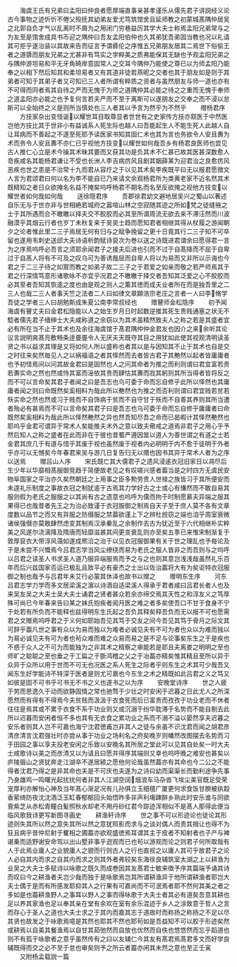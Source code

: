 <!-- { "loadSidebar": true } -->
　　海虞王氏有兄弟曰孟阳曰仲良者愿厚端直事亲甚孝谨乐从儒先君子讲説经义论古今事物之迹忻忻不倦父殁抚其幼弟友爱尤笃筑馆舍且延师教之初蒙城髙隅仲居吴之北郭自负才气以乱离时不屑为之用闭门穷巷益厉其学大夫士称焉孟阳兄弟常与之为友至是馆舍成具书币迎之隅仲曰吾友孟阳伯仲也久其弟犹吾弟固当教也况以礼请其可拒乎遂治装以其故来告而征言予谓彞伦之序惟五兄弟朋友居其二焉世下俗偷王者之道隳而朋友兄弟之尤甚非有笃实之学粹美之质弗能保其无缺也予观孟阳兄弟之与隅仲游坦易和平无牙角碕岸意固常人之交耳今隅仲乃能使之尊已以为师孟阳乃能奉之以相下然后知其和柔坦易者又有其道非徒若燕昵之交者也其于朋友如是则于其弟者可知于其弟子者又可知已三人者所谓有粹质之资者与虽然朋友与师一道也亦有不可得而同者焉其自待之严而无愧于为师之道隅仲其必能之待之之重而无愧于奉师之道孟阳亦必能之也予复何言若夫严而不至于离斯可以遂朋友之交奉之而不浸以怠斯可以全始终之义是则所当慎处也三人者其以予言为然乎为不然乎
　　赠杨君序
　　方技家杂出变怪诞以耀世耳目取尊显者世世有之史家传方技亦叙医于中然医岂他方技比其于世非小有益诚系人死生际也越人曰吾能起生人不能生死人此越人自让耳病而不善起之不遂至死耶予读医家书知其固仁术也其为言也务欲令人安且夀为术而务令人安且夀不亦仁已乎视他方技变以耀世如何哉吾乡有杨君良医师也尝见古人推仁心立是术今操其术昧其要而又获其功是负其术不仁甚已故其医甚深数愈人竒疾咸名其能杨君谦让不受也长洲人李吉病疠风且剧其姻薛某为迎君治之良愈疠风恶疾也世之患是不治常十九而君从容疗之于以见其术矣李疾既平曰无以报君愿徴文人言为君颂君曰何以名为李不能自已乃来请文余观杨君所为类黄老家不近名然其术既精知之者日众欲掩名名益不掩矣呜呼杨君不期名而名至反欲掩之视他方技变以耀世者如何哉如何哉
　　送徐隠君序
　　吾郡徐君幼文避地居吴兴之蜀山以著述自乐无与于世亦非与世相絶若城府之嚣喧山林之空寂随其迹之所如梵之徒缝掖之士于其所遇而合不皦皦以择夫交不胶胶而必其至所谓周流无欲去来不滞汪然而川波融漠乎其烟云行者也岁丁未秋复来于吴吴士趋而愿知君者相继其得从杖履之游闻朝夕之论者惟此里二三子焉居无何有归与之赋争挽留之更十日竟其行二三子知不可卒留也遂用韦刺史送邱大夫诗语析韵赋诗裒次为巻以送之诗既进君谓余曰愿得君一言为之序焉呜呼必吾言之须耶余闻君子之接夫后进也引而不过于自髙降而不屈于自卑过于自髙人将有不可及之叹乌可为善诱哉屈而自卑人将以为易而又非所以示诲也今君之于二三子待之如賔而教之如弟子故二三子之于君爱之如亲而敬之若严师焉其于君之行深情笃意形诸歌咏不亦宜乎况君之不皦皦于择交者吾知其泛爱之心不胶胶而必其至者吾知其恢逺之度也由是观之则人之薫其徳而成夫业者所在而是独吾里之二三人也哉二三人者事天竺之法者二人曰如律文章頥浩宗老庄之言者一人曰李脩学吾徒之学者三人曰胡勉斯成朱夏公南李常叔经也
　　赠瞽师金松隐序
　　初予闻海虞有瞽丈夫曰金君松隐能以人之始生岁月日时起数逆推其死生贵贱通塞之状无不騐者儒先君子缙绅士大夫咸称道之余窃以为其术虽精然致夫人之称之若是其盛者宜必有所在当不止于其术也及余往海虞馆于髙君隅仲仲金君友也因介之来余听其论议言説明爽髙亮敷畅条逹亹亹令人无厌夫天既夺其目之用犹如此使其视观清明读圣贤之书以益求其理是又将如何人所以盛称也者其以是与因知其不止于其术也自是交之时往来矣然毎见人之以祸福语之者其怿然而去者皆古君子其艴然以起者皆庸庸者也予初怪焉间以问其故金君曰是固然也人之问其命者为推之而利则谓曰君宜富若贵若夀实命之然也然或恃其富而滛依其贵而肆怙其夀而戕其躬则其所当得者皆将反之而不可以言命矣其君子者闻之曰是吾志也乌可委于命而忘自修乎此所以怿然也其庸庸者闻之则曰命既然矣奚相料为哉此所以艴然也为推之而否利则谓曰君宜贱若贫若殀实命之然也然或习于贱而不自饰病于贫而不自守甘于殀而不自善其养则其所当遭者殆必有甚焉而不可以言命矣其君子曰是吾志也乌可委于命而忘自修乎庸庸者曰命既然矣奚相料为哉此所以怿然艴然之异也然吾知尽吾之命而已曷暇计其怿然艴然也耶呜乎金君可谓异于常术人矣能推夫术外之意以致夫儆戒之道焉非君子之用心乎予然后知人之称之盛者在此而非在于彼也昔蜀严遵因筮以道人为善世谓之有道之士若金君其庶几于有道与惜乎其废于视也虽然废于视者内必明明于内不愈于徒明于外者乎亦可以无憾矣今年春君来吴与游几日复告归无以赠也因书其异于常术人者为之序以送焉
　　赠吕山人序
　　宋氏既亡其大儒君子之遗风浸逺衣冠旧家日以凋尽后生少年以华靡相髙服御竞趋于简便故老见之有叹嗟兴感者葢当是之时四方无虞民安物阜国家之平治亦久矣然朝廷之上用事之臣多勲劳贵人世禄之族皆习于其所便安而未遑礼乐制度之事故衣冠之制犹逺于古焉其力学好古之士或心有慊然而不敢自易其服则假为老氏之服服之以其尚有古之遗意也呜呼为儒而拘于时制愿慕夫异端之服其果得已也哉昔者先王之为治必致谨于衣冠服御之制焉自天子至于庶人莫不各有文章度数以品节之而又有异服之防僣服之禁葢欲谨上下之辨杜觊窃之端也洎乎周室衰微诸侯强僣亦莫敢肆然虑变其制焉汉承秦乱之余制作去古为犹近至于六代相继朴实粹美之风遂尔浇漓降及隋唐而轻靡滋甚其间更变衰乱则亦至矣五季已来惟宋制渐复于敦厚裒衣大带淳风蔼如遂成熈洽之治于以见衣冠服御果有关于世之理乱也予毎论及于是未尝不兴慨焉今吕君志学当风尘缭绕而易为老氏之服人皆非之而吾则与之呜呼以吕君之读圣人书求圣人道乃服异端服焉而予之与之也则其意岂浅浅哉虽然礼乐百年而后兴兹国家否运已极乱且致平必有豪杰之士出以佐治葢将大有为矣讵特衣冠服御之制也哉予与吕君年未艾行必蒙其休泽也故书以赠之
　　赠明东生序
　　河东吕君志学力学而多文居梁溪之濵以诗酒自适梁溪人得承于君者咸曰吕君长者人也及来吴友吴之大夫士吴大夫士诵君之贤者甚众若余亦缔交焉其天性之和淳友义之笃厚殊可尚已今年春来告曰某之妹氏抱疾者阅月医之难之者多矣使吾口不甘于食身不宁于处若有所负而不能释也兹得明东生氏起之吾负其释矣释吾负而无以报不可也愿需君之文赠焉呜呼君之于义何如耶始吾见其笃于交友之间今吾见其笃于骨月之际文其可辞乎葢凡世之事有众以为易而独以为难者必诚见夫有不可为者也众以为难而独以为易必诚见夫有可为者也茍众难而难之众易而易之是不足与论事矣东生之于是疾也不惑于众人之不可为而能独为之非其术之精察之审能若是耶且夫离娄之明明之至也师旷之聪聪之至也垂之于工扁之于斵鸿稽之父之于冶葢亦精矣惟其精且至所以异于众异于众所以用于世而不可无也况医之系人死生之际者乎则东生之术其可少哉吾又闻东生好学能诗不特深于医者是则尤可嘉也今东生之术之精既如此吕君之义之笃又如彼是固不可书乎可书无不书之义也遂书之以为序
　　安晚堂诗序
　　世之人疲于劳而思逸久于动而欲静固情之常也驰骛于少壮之时安闲于迟暮之日此尤人之所深愿然而有得有不得焉今夫贫贱而汲汲于衣食死而后已富贵而孜孜于功业老而不休者往往是焉其或不累于衣食不系于功业则又或沉溺于纷华耽滞于名势而不能自剔去此所以迟暮而安闲者恒不多也其有无衣食之累功业之系而不溺不溢以晏然享夫迟暮之安乐者则其人岂不可嘉也海宁沈君徳甫岂非其人之徒与余虽不识沈君而闻之胡君彦清彦清言沈君强壮时亦尝从事于功业之场利名之府矣晚岁则幡然改图摆去名势而习于田园之事以享夫投老安闲之乐致以安晚名其所居之堂此可以见其自处矣一时大夫士咸歌诗以美之而彦清又以为请且曰愿并得序其端则又幸也呜呼晚之难安也甚矣以庐陵眉山之贤犹奔走江湖卒不遂居颍之愿他何论哉虽然葢亦有其命也今二公之不能得者沈君乃得之是非其命也夫是不可庆也夫遂为之诗曰幼而渠渠长而勤利途争先事乃身雄鸡一鸣曙光起扰扰何者非其人江湖空阔烟浪车马杂沓飞埃尘美官既足受荣宠厚利亦解怡心神及当年髙心渐足况有儿孙俱立玉细氊广厦更何求食饭甘腴被纨縠香萦绮防夜沈沈酒泛玉缸春郁郁回头始悟昨多非声利塲踈醉乡熟此时安乐谁与同欲覔紫芝从赤松青瞳白髪照秋水却老不用丹砂红君今踪迹浑相似不是髙人那得此便当临风歌我诗更写新图寻画史
　　耕渔轩诗序
　　世之事不可以形迹论也徒论其形迹则失其所以然之意失其所以然之意犹照影而求与之谈对偶人而责其揖让也得不为狂且病乎昔仲尼射于矍相之圃葢亦欲观盛徳焉耳谓其主于皮者不知射者也子产与裨谌乗而适野谢安命驾以出山墅非事乎逰观而已也茍以游观而论之则君子何所取哉有人于此焉业庸人之业貌庸人之貌而行则古人之行也直视之以庸人其可乎故君子之论人必自其内而求之自其内而求之则其外者弗较矣东海徐良辅筑室太湖之上以耕渔为业吴之大夫士多赋诗以咏歌之既久而成巻因其友髙君士敏来徴予序其篇端予诵其诗而叹曰今之耕渔者夫岂少哉而独于是咏歌焉岂其所谓耕渔异于他所谓耕渔者耶岂大夫士偶于是而有所感发耶抑其人之行果有可嘉尚而不可泯焉者耶不然何其美之者之多如是也葢耕渔野人之事耳以野人之事而得咏歌于大夫士者其必有道矣吾意其耕也足以养其家渔也足以奉其亲在堂有余欢在室有余乐混迹于乡人之涂致意于哲人之言而存心于圣人之道也大夫士求之于其内而嘉其志于道故时而称扬之称扬之不足以尽其贤也故发之于咏歌焉噫是其然也耶其不然也耶茍如是吾益知不可以胶于形迹矣然或耕焉以自美其餐渔焉以自甘其茹弛然而自放也优然而自佚也悠悠然而忘乎蹈道也则不有孤于咏歌者之意乎虽然传有之曰以友辅仁今其友有髙君焉髙君多文而好学良辅既得而交之必不至于怠也审矣则予之所云者葢亦闲其未然之意也至正壬寅
　　又附杨孟载説一篇

